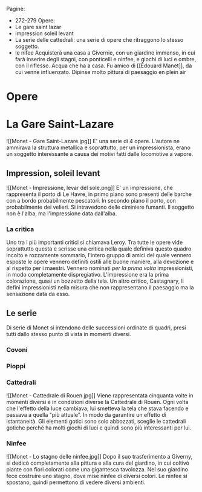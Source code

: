 Pagine:
- 272-279
Opere:
 - Le gare saint lazar
 - impression soleil levant
 - La serie delle cattedrali: una serie di opere che ritraggono lo stesso soggetto.
 - le nifee
Acquisterà una casa a Givernie, con un giardino immenso, in cui farà inserire degli stagni, con ponticelli e ninfee, e giochi di luci e ombre, con il riflesso. Acqua che ha a casa.
Fu amico di [[Édouard Manet]], da cui venne influenzato.
Dipinse molto pittura di paesaggio en plein air
# Opere
# La Gare Saint-Lazare
![[Monet - Gare Saint-Lazare.jpg]]
E' una serie di 4 opere. L'autore ne ammirava la struttura metallica e soprattutto, per un impressionista, erano un soggetto interessante a causa dei motivi fatti dalle locomotive a vapore.
## Impression, soleil levant
![[Monet - Impressione, levar del sole.png]]
E' un impressione, che rappresenta il porto di Le Havre, in primo piano sono presenti delle barche con a bordo probabilmente pescatori. In secondo piano il porto, con probabilmente dei velieri.
Si intravedono delle ciminiere fumanti. Il soggetto non è l'alba, ma l'impressione data dall'alba.
### La critica
Uno tra i più importanti critici si chiamava Leroy. Tra tutte le opere vide soprattutto questa e scrisse una critica nella quale definiva questo quadro incolto e rozzamente sommario, l'intero gruppo di amici del quale vennero esposte le opere vennero definiti ostili alle buone maniere, alla devozione e al rispetto per i maestri.
Vennero nominati *per la prima volta* impressionisti, in modo completamente dispregiativo.
L'impressione era la prima colorazione, quasi un bozzetto della tela.
Un altro critico, Castagnary, li definì impressionisti nella misura che non rappresentano il paesaggio ma la sensazione data da esso.
## Le serie
Di serie di Monet si intendono delle successioni ordinate di quadri, presi tutti dallo stesso punto di vista in momenti diversi.
### Covoni
### Pioppi
### Cattedrali
![[Monet - Cattedrale di Rouen.jpg]]
Viene rappresentata cinquanta volte in momenti diversi e in condizioni diverse la Cattedrale di Rouen.
Ogni volta che l'effetto della luce cambiava, lui smetteva la tela che stava facendo e passava a quella "più attuale". In modo da garantire un effetto di istantaneità.
Gli elementi gotici sono solo abbozzati, sceglie le cattedrali gotiche perché ha molti giochi di luci e quindi sono più interessanti per lui. 
### Ninfee
![[Monet - Lo stagno delle ninfee.jpg]]
Dopo il suo trasferimento a Giverny, si dedicò completamente alla pittura e alla cura del giardino, in cui coltivò piante con fiori colorati come una gigantesca tavolozza.
Nel suo giardino fece costruire uno stagno, dove mise ninfee di diversi colori.
Le ninfee si spostano, quindi permettono di vedere diversi ambienti.